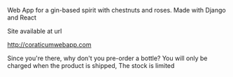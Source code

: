 Web App for a gin-based spirit with chestnuts and roses.
Made with Django and React



Site available at url 

http://coraticumwebapp.com

Since you're there, why don't you pre-order a bottle?
You will only be charged when the product is shipped,
The stock is limited

